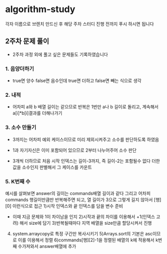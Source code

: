 # algorithm-study
각자 이름으로 브렌치 만드신 후 해당 주차 스터디 진행 전까지 푸시 하시면 됩니다  

## 2주차 문제 풀이

- 2주차 과정 외에 풀고 싶은 문제들도 기록하였습니다

### 1. 음양더하기

- true면 양수 false면 음수인데 true면 더하고 false면 빼는 식으로 생각

### 2. 내적

- 어차피 a와 b 배열 길이는 같으므로 반복은 1번만 a나 b 길이로 돌리고,
계속해서 a[i]*b[i]결과를 더해나가기

### 3. 소수 만들기

- 3까지는 어차피 예외 케이스이므로 미리 제외시켜주고 소수를 판단하도록 하였음
- 1과 자기자신은 이미 포함되어 있으므로 2부터 나누어주어 소수 판단

- 3개씩 더하므로 처음 시작 인덱스는 길이-3까지, 즉 길이-2는 포함될수 없다
더한 값을 소수인지 판별해서 그 케이스를 카운트


### 5. K번째 수

예시를 살펴보면 answer의 길이는 commands배열 길이과 같다
그리고 어차피 commands 행길이만큼만 반복해주면 되고, 열 길이가 3으로 그렇게 길지
않아서 [행][0] 이런식으로 접근
1)시작 인덱스와 끝 인덱스를 담을 변수 준비
- 이때 지금 문제와 1이 차이남을 인지
2)시작과 끝의 차이를 이용해서 +1(인덱스 고려) 해서 size에 담기
3)반복될때마다 지역 배열을 size만큼 할당시켜서 진행
4) system.arraycopy로 특정 구간만 복사시키기
5)Arrays.sort의 기본은 asc이므로 이를 이용해서 정렬
6)commands[행][2]-1을 정렬된 배열의 k에 적용해서 k번째 수가져와서 answer배열에 추가